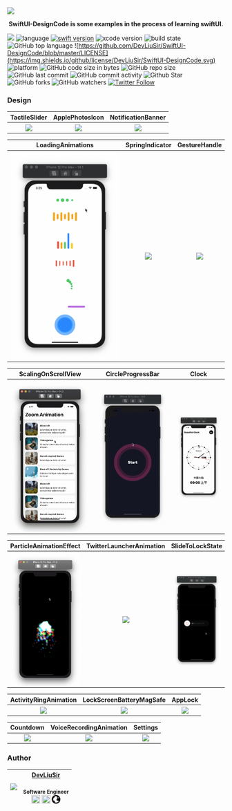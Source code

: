 <img align="center" src="Design/banner_swift.png">
<p align="center"> <b>SwiftUI-DesignCode is some examples in the process of learning swiftUI. </b></p>


![](https://badgen.net/badge/icon/apple?icon=apple&label)
![language](https://img.shields.io/badge/language-swift-orange.svg)
[![swift version](https://img.shields.io/badge/swift-5.3+-blue.svg?style=flat)](https://developer.apple.com/swift/)
![xcode version](https://img.shields.io/badge/xcode-12.1+-yellow.svg)
![build state](https://img.shields.io/badge/build-passing-brightgreen)
![GitHub top language](https://img.shields.io/github/languages/top/DevLiuSir/SwiftUI-DesignCode?color=blueviolet)
![https://github.com/DevLiuSir/SwiftUI-DesignCode/blob/master/LICENSE](https://img.shields.io/github/license/DevLiuSir/SwiftUI-DesignCode.svg)
![platform](https://img.shields.io/badge/platform-ios-lightgrey.svg)
![GitHub code size in bytes](https://img.shields.io/github/languages/code-size/DevLiuSir/SwiftUI-DesignCode?color=ff69b4&label=codeSize)
![GitHub repo size](https://img.shields.io/github/repo-size/DevLiuSir/SwiftUI-DesignCode)
![GitHub last commit](https://img.shields.io/github/last-commit/DevLiuSir/SwiftUI-DesignCode)
![GitHub commit activity](https://img.shields.io/github/commit-activity/m/DevLiuSir/SwiftUI-DesignCode)
![Github Star](https://img.shields.io/github/stars/DevLiuSir/SwiftUI-DesignCode.svg?style=social&label=Star)
![GitHub forks](https://img.shields.io/github/forks/DevLiuSir/SwiftUI-DesignCode?style=social)
![GitHub watchers](https://img.shields.io/github/watchers/DevLiuSir/SwiftUI-DesignCode?style=social)
[![Twitter Follow](https://img.shields.io/twitter/follow/LiuChuan_.svg?style=social)](https://twitter.com/LiuChuan_)


### Design
| **TactileSlider** | **ApplePhotosIcon** |  **NotificationBanner** |
| :------------: | :------------: | :------------: |
| <img align="center" src="Design/TactileSlider.gif" width=300> | <img align="center" src="Design/ApplePhotosIcon.gif" width=300> | <img align="center" src="Design/NotificationBanner.gif" width=300> |

| **LoadingAnimations** | **SpringIndicator** | **GestureHandle** |
| :------------: | :------------: | :------------: |
|<img align="center" src="Design/LoadingAnimations.gif" width=300> | <img align="center" src="Design/SpringIndicator.gif" width=300> | <img align="center" src="Design/GestureHandle.gif" width=300> |

| **ScalingOnScrollView** | **CircleProgressBar** | **Clock** |
| :------------: | :------------: | :------------: |
|<img align="center" src="Design/ScalingOnScrollView.gif" width=300> | <img align="center" src="Design/CircleProgressBar.gif" width=300> |<img align="center" src="Design/Clock.gif" width=300>|

| **ParticleAnimationEffect** | **TwitterLauncherAnimation** | **SlideToLockState** |
| :------------: | :------------: | :------------: |
| <img align="center" src="Design/ParticleAnimationEffect.gif" width=300> | <img align="center" src="Design/TwitterLauncherAnimation.gif" width=300> |  <img align="center" src="Design/SlideToLockState.gif" width=300> |

|**ActivityRingAnimation** | **LockScreenBatteryMagSafe**| **AppLock** |
| :------------: | :------------: | :------------: |
| <img align="center" src="Design/ActivityRingAnimation.gif" width=300> | <img align="center" src="Design/LockScreenBatteryMagSafe.gif" width=300> | <img align="center" src="Design/AppLock.gif" width=300> | 

| **Countdown** | **VoiceRecordingAnimation** | **Settings** |
| :------------: | :------------: | :------------: |
| <img align="center" src="Design/Countdown.gif" width=300> | <img align="center" src="Design/VoiceRecordingAnimation.gif" width=300> |  <img align="center" src="Design/Settings.gif" width=300> |


### Author
| [<img src="https://avatars2.githubusercontent.com/u/11488337?s=460&v=4" width="120px;"/>](https://github.com/DevLiuSir)  |  [DevLiuSir](https://github.com/DevLiuSir)<br/><br/><sub>Software Engineer</sub><br/> [<img align="center" src="https://cdn.jsdelivr.net/npm/simple-icons@3.0.1/icons/twitter.svg" height="20" width="20"/>][1] [<img align="center" src="https://cdn.jsdelivr.net/npm/simple-icons@3.0.1/icons/github.svg" height="20" width="20"/>][2] [<img align="center" src="https://raw.githubusercontent.com/iconic/open-iconic/master/svg/globe.svg" height="20" width="20"/>][3]|
| :------------: | :------------: |

[1]: https://twitter.com/LiuChuan_
[2]: https://github.com/DevLiuSir
[3]: https://devliusir.com/
